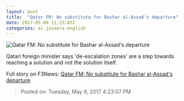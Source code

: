 ```yaml
---
layout: post
title:  "Qatar FM: No substitute for Bashar al-Assad's departure"
date: 2017-05-09 11:23:07Z
categories: al-jazeera-english
---
```


![Qatar FM: No substitute for Bashar al-Assad's departure](http://www.aljazeera.com/mritems/Images/2017/5/9/7b3708c9e28f4baca599137e8a5f55b5_18.jpg)

Qatari foreign minister says 'de-escalation zones' are a step towards reaching a solution and not the solution itself.


Full story on F3News: [Qatar FM: No substitute for Bashar al-Assad's departure](http://www.f3nws.com/n/ycJcyB)

> Posted on: Tuesday, May 9, 2017 4:23:07 PM
